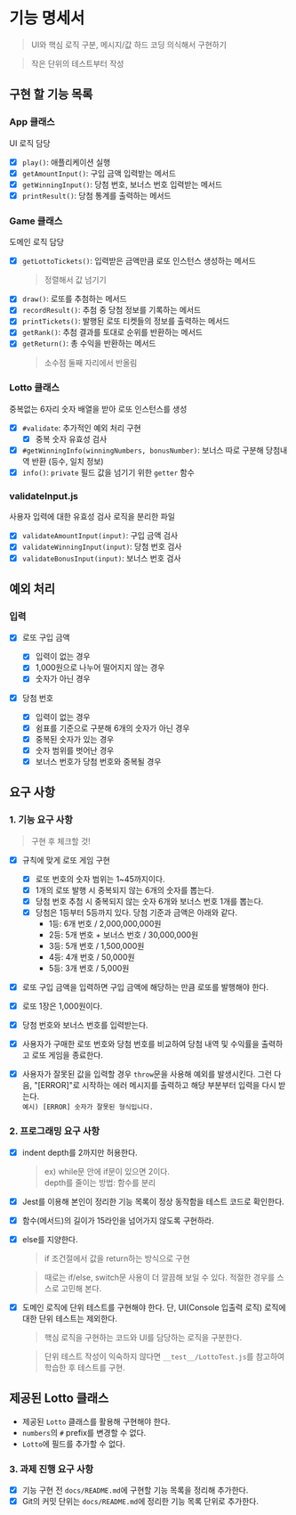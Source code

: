 # 기능 명세서

> UI와 핵심 로직 구분, 메시지/값 하드 코딩 의식해서 구현하기

> 작은 단위의 테스트부터 작성

## 구현 할 기능 목록

### App 클래스

UI 로직 담당

- [x] `play()`: 애플리케이션 실행
- [x] `getAmountInput()`: 구입 금액 입력받는 메서드
- [x] `getWinningInput()`: 당첨 번호, 보너스 번호 입력받는 메서드
- [x] `printResult()`: 당첨 통계를 출력하는 메서드

### Game 클래스

도메인 로직 담당

- [x] `getLottoTickets()`: 입력받은 금액만큼 로또 인스턴스 생성하는 메서드
  > 정렬해서 값 넘기기
- [x] `draw()`: 로또를 추첨하는 메서드
- [x] `recordResult()`: 추첨 중 당첨 정보를 기록하는 메서드
- [x] `printTickets()`: 발행된 로또 티켓들의 정보를 출력하는 메서드
- [x] `getRank()`: 추첨 결과를 토대로 순위를 반환하는 메서드
- [x] `getReturn()`: 총 수익을 반환하는 메서드
  > 소수점 둘째 자리에서 반올림

### Lotto 클래스

중복없는 6자리 숫자 배열을 받아 로또 인스턴스를 생성

- [x] `#validate`: 추가적인 예외 처리 구현
  - [x] 중복 숫자 유효성 검사
- [x] `#getWinningInfo(winningNumbers, bonusNumber)`: 보너스 따로 구분해 당첨내역 반환 (등수, 일치 정보)
- [x] `info()`: `private` 필드 값을 넘기기 위한 `getter` 함수

### validateInput.js

사용자 입력에 대한 유효성 검사 로직을 분리한 파일

- [x] `validateAmountInput(input)`: 구입 금액 검사
- [x] `validateWinningInput(input)`: 당첨 번호 검사
- [x] `validateBonusInput(input)`: 보너스 번호 검사

## 예외 처리

### 입력

- [x] 로또 구입 금액

  - [x] 입력이 없는 경우
  - [x] 1,000원으로 나누어 떨어지지 않는 경우
  - [x] 숫자가 아닌 경우

- [x] 당첨 번호
  - [x] 입력이 없는 경우
  - [x] 쉼표를 기준으로 구분해 6개의 숫자가 아닌 경우
  - [x] 중복된 숫자가 있는 경우
  - [x] 숫자 범위를 벗어난 경우
  - [x] 보너스 번호가 당첨 번호와 중복될 경우

## 요구 사항

### 1. 기능 요구 사항

> 구현 후 체크할 것!

- [x] 규칙에 맞게 로또 게임 구현

  - [x] 로또 번호의 숫자 범위는 1~45까지이다.
  - [x] 1개의 로또 발행 시 중복되지 않는 6개의 숫자를 뽑는다.
  - [x] 당첨 번호 추첨 시 중복되지 않는 숫자 6개와 보너스 번호 1개를 뽑는다.
  - [x] 당첨은 1등부터 5등까지 있다. 당첨 기준과 금액은 아래와 같다.
    - 1등: 6개 번호 / 2,000,000,000원
    - 2등: 5개 번호 + 보너스 번호 / 30,000,000원
    - 3등: 5개 번호 / 1,500,000원
    - 4등: 4개 번호 / 50,000원
    - 5등: 3개 번호 / 5,000원

- [x] 로또 구입 금액을 입력하면 구입 금액에 해당하는 만큼 로또를 발행해야 한다.

- [x] 로또 1장은 1,000원이다.
- [x] 당첨 번호와 보너스 번호를 입력받는다.
- [x] 사용자가 구매한 로또 번호와 당첨 번호를 비교하여 당첨 내역 및 수익률을 출력하고 로또 게임을 종료한다.
- [x] 사용자가 잘못된 값을 입력할 경우 `throw`문을 사용해 예외를 발생시킨다. 그런 다음, "[ERROR]"로 시작하는 에러 메시지를 출력하고 해당 부분부터 입력을 다시 받는다.  
       `예시) [ERROR] 숫자가 잘못된 형식입니다.`

### 2. 프로그래밍 요구 사항

- [x] indent depth를 2까지만 허용한다.

  > ex) while문 안에 if문이 있으면 2이다.  
  > depth를 줄이는 방법: 함수를 분리

- [x] Jest를 이용해 본인이 정리한 기능 목록이 정상 동작함을 테스트 코드로 확인한다.

- [x] 함수(메서드)의 길이가 15라인을 넘어가지 않도록 구현하라.
- [x] else를 지양한다.

  > if 조건절에서 값을 return하는 방식으로 구현

  > 때로는 if/else, switch문 사용이 더 깔끔해 보일 수 있다. 적절한 경우를 스스로 고민해 본다.

- [x] 도메인 로직에 단위 테스트를 구현해야 한다. 단, UI(Console 입출력 로직) 로직에 대한 단위 테스트는 제외한다.

  > 핵심 로직을 구현하는 코드와 UI를 담당하는 로직을 구분한다.

  > 단위 테스트 작성이 익숙하지 않다면 `__test__/LottoTest.js`를 참고하여 학습한 후 테스트를 구현.

## 제공된 Lotto 클래스

- 제공된 `Lotto` 클래스를 활용해 구현해야 한다.
- `numbers`의 `#` prefix를 변경할 수 없다.
- `Lotto`에 필드를 추가할 수 없다.

### 3. 과제 진행 요구 사항

- [x] 기능 구현 전 `docs/README.md`에 구현할 기능 목록을 정리해 추가한다.
- [x] Git의 커밋 단위는 `docs/README.md`에 정리한 기능 목록 단위로 추가한다.
